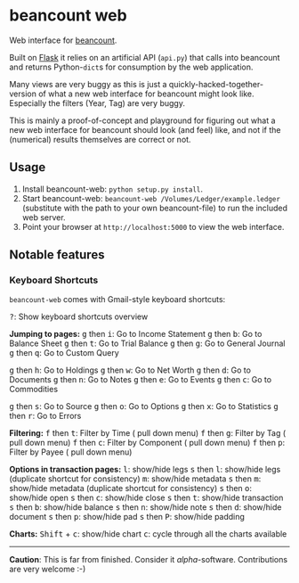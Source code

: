 # beancount web

Web interface for [beancount](http://furius.ca/beancount/).

Built on [Flask](http://flask.pocoo.org/) it relies on an artificial API (`api.py`) that calls into beancount and returns Python-`dict`s for consumption by the web application. 

Many views are very buggy as this is just a quickly-hacked-together-version of what a new web interface for beancount might look like. Especially the filters (Year, Tag) are very buggy. 

This is mainly a proof-of-concept and playground for figuring out what a new web interface for beancount should look (and feel) like, and not if the (numerical) results themselves are correct or not. 

## Usage

1. Install beancount-web: `python setup.py install`.
2. Start beancount-web: `beancount-web /Volumes/Ledger/example.ledger` (substitute with the path to your own beancount-file) to run the included web server.
3. Point your browser at `http://localhost:5000` to view the web interface.

## Notable features

### Keyboard Shortcuts

`beancount-web` comes with Gmail-style keyboard shortcuts:

<kbd>?</kbd>: Show keyboard shortcuts overview

**Jumping to pages:**
<kbd>g</kbd> then <kbd>i</kbd>: Go to Income Statement
<kbd>g</kbd> then <kbd>b</kbd>: Go to Balance Sheet
<kbd>g</kbd> then <kbd>t</kbd>: Go to Trial Balance
<kbd>g</kbd> then <kbd>g</kbd>: Go to General Journal
<kbd>g</kbd> then <kbd>q</kbd>: Go to Custom Query

<kbd>g</kbd> then <kbd>h</kbd>: Go to Holdings
<kbd>g</kbd> then <kbd>w</kbd>: Go to Net Worth
<kbd>g</kbd> then <kbd>d</kbd>: Go to Documents
<kbd>g</kbd> then <kbd>n</kbd>: Go to Notes
<kbd>g</kbd> then <kbd>e</kbd>: Go to Events
<kbd>g</kbd> then <kbd>c</kbd>: Go to Commodities

<kbd>g</kbd> then <kbd>s</kbd>: Go to Source
<kbd>g</kbd> then <kbd>o</kbd>: Go to Options
<kbd>g</kbd> then <kbd>x</kbd>: Go to Statistics
<kbd>g</kbd> then <kbd>r</kbd>: Go to Errors

**Filtering:**
<kbd>f</kbd> then <kbd>t</kbd>: Filter by Time      ( pull down menu)
<kbd>f</kbd> then <kbd>g</kbd>: Filter by Tag       ( pull down menu)
<kbd>f</kbd> then <kbd>c</kbd>: Filter by Component ( pull down menu)
<kbd>f</kbd> then <kbd>p</kbd>: Filter by Payee     ( pull down menu)

**Options in transaction pages:**
<kbd>l</kbd>: show/hide legs
<kbd>s</kbd> then <kbd>l</kbd>: show/hide legs (duplicate shortcut for consistency)
<kbd>m</kbd>: show/hide metadata
<kbd>s</kbd> then <kbd>m</kbd>: show/hide metadata (duplicate shortcut for consistency)
<kbd>s</kbd> then <kbd>o</kbd>: show/hide open
<kbd>s</kbd> then <kbd>c</kbd>: show/hide close
<kbd>s</kbd> then <kbd>t</kbd>: show/hide transaction
<kbd>s</kbd> then <kbd>b</kbd>: show/hide balance
<kbd>s</kbd> then <kbd>n</kbd>: show/hide note
<kbd>s</kbd> then <kbd>d</kbd>: show/hide document
<kbd>s</kbd> then <kbd>p</kbd>: show/hide pad
<kbd>s</kbd> then <kbd>P</kbd>: show/hide padding

**Charts:**
<kbd>Shift</kbd> + <kbd>c</kbd>: show/hide chart
<kbd>c</kbd>: cycle through all the charts available


---
**Caution**: This is far from finished. Consider it *alpha*-software. Contributions are very welcome :-)
